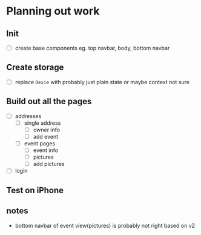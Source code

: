 # Planning out work

## Init
- [ ] create base components eg. top navbar, body, bottom navbar

## Create storage
- [ ] replace `Dexie` with probably just plain state or maybe context not sure

## Build out all the pages
- [ ] addresses
    - [ ] single address
        - [ ] owner info
        - [ ] add event
    - [ ] event pages
        - [ ] event info
        - [ ] pictures
        - [ ] add pictures
- [ ] login

## Test on iPhone

## notes
- bottom navbar of event view(pictures) is probably not right based on v2